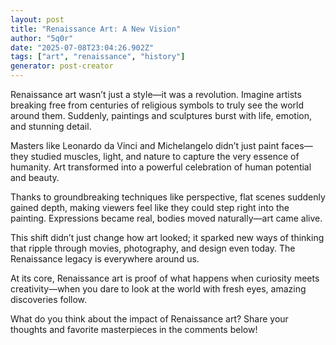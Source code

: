 ```yaml
---
layout: post
title: "Renaissance Art: A New Vision"
author: "5q0r"
date: "2025-07-08T23:04:26.902Z"
tags: ["art", "renaissance", "history"]
generator: post-creator
---
```


Renaissance art wasn’t just a style—it was a revolution. Imagine artists breaking free from centuries of religious symbols to truly see the world around them. Suddenly, paintings and sculptures burst with life, emotion, and stunning detail.

Masters like Leonardo da Vinci and Michelangelo didn’t just paint faces—they studied muscles, light, and nature to capture the very essence of humanity. Art transformed into a powerful celebration of human potential and beauty.

Thanks to groundbreaking techniques like perspective, flat scenes suddenly gained depth, making viewers feel like they could step right into the painting. Expressions became real, bodies moved naturally—art came alive.

This shift didn’t just change how art looked; it sparked new ways of thinking that ripple through movies, photography, and design even today. The Renaissance legacy is everywhere around us.

At its core, Renaissance art is proof of what happens when curiosity meets creativity—when you dare to look at the world with fresh eyes, amazing discoveries follow.

What do you think about the impact of Renaissance art? Share your thoughts and favorite masterpieces in the comments below!
